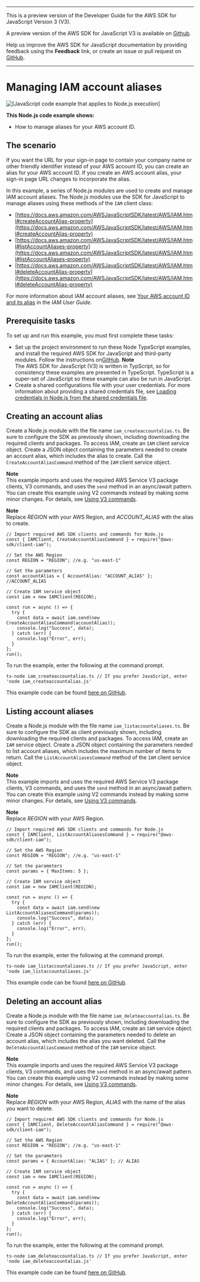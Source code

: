 --------

This is a preview version of the Developer Guide for the AWS SDK for JavaScript Version 3 \(V3\)\.

A preview version of the AWS SDK for JavaScript V3 is available on [Github](https://github.com/aws/aws-sdk-js-v3)\.

Help us improve the AWS SDK for JavaScript documentation by providing feedback using the **Feedback** link, or create an issue or pull request on [GitHub](https://github.com/awsdocs/aws-sdk-for-javascript-v3)\.

--------

# Managing IAM account aliases<a name="iam-examples-account-aliases"></a>

![\[JavaScript code example that applies to Node.js execution\]](http://docs.aws.amazon.com/sdk-for-javascript/v3/developer-guide/images/nodeicon.png)

**This Node\.js code example shows:**
+ How to manage aliases for your AWS account ID\.

## The scenario<a name="iam-examples-account-aliases-scenario"></a>

If you want the URL for your sign\-in page to contain your company name or other friendly identifier instead of your AWS account ID, you can create an alias for your AWS account ID\. If you create an AWS account alias, your sign\-in page URL changes to incorporate the alias\.

In this example, a series of Node\.js modules are used to create and manage IAM account aliases\. The Node\.js modules use the SDK for JavaScript to manage aliases using these methods of the `IAM` client class:
+ [https://docs.aws.amazon.com/AWSJavaScriptSDK/latest/AWS/IAM.html#createAccountAlias-property](https://docs.aws.amazon.com/AWSJavaScriptSDK/latest/AWS/IAM.html#createAccountAlias-property)
+ [https://docs.aws.amazon.com/AWSJavaScriptSDK/latest/AWS/IAM.html#listAccountAliases-property](https://docs.aws.amazon.com/AWSJavaScriptSDK/latest/AWS/IAM.html#listAccountAliases-property)
+ [https://docs.aws.amazon.com/AWSJavaScriptSDK/latest/AWS/IAM.html#deleteAccountAlias-property](https://docs.aws.amazon.com/AWSJavaScriptSDK/latest/AWS/IAM.html#deleteAccountAlias-property)

For more information about IAM account aliases, see [Your AWS account ID and its alias](https://docs.aws.amazon.com/IAM/latest/UserGuide/console_account-alias.html) in the *IAM User Guide*\.

## Prerequisite tasks<a name="iam-examples-account-aliases-prerequisites"></a>

To set up and run this example, you must first complete these tasks:
+ Set up the project environment to run these Node TypeScript examples, and install the required AWS SDK for JavaScript and third\-party modules\. Follow the instructions on[GitHub](https://github.com/awsdocs/aws-doc-sdk-examples/blob/master/javascriptv3/example_code/iam/src/README.md)\.
**Note**  
The AWS SDK for JavaScript \(V3\) is written in TypScript, so for consistency these examples are presented in TypeScript\. TypeScript is a super\-set of JavaScript so these example can also be run in JavaScript\.
+ Create a shared configurations file with your user credentials\. For more information about providing a shared credentials file, see [Loading credentials in Node\.js from the shared credentials file](loading-node-credentials-shared.md)\.

## Creating an account alias<a name="iam-examples-account-aliases-creating"></a>

Create a Node\.js module with the file name `iam_createaccountalias.ts`\. Be sure to configure the SDK as previously shown, including downloading the required clients and packages\. To access IAM, create an `IAM` client service object\. Create a JSON object containing the parameters needed to create an account alias, which includes the alias to create\. Call the `CreateAccountAliasCommand` method of the `IAM` client service object\.

**Note**  
This example imports and uses the required AWS Service V3 package clients, V3 commands, and uses the `send` method in an async/await pattern\. You can create this example using V2 commands instead by making some minor changes\. For details, see [Using V3 commands](welcome.md#using_v3_commands)\.

**Note**  
Replace *REGION* with your AWS Region, and *ACCOUNT\_ALIAS* with the alias to create\.

```
// Import required AWS SDK clients and commands for Node.js
const { IAMClient, CreateAccountAliasCommand } = require("@aws-sdk/client-iam");

// Set the AWS Region
const REGION = "REGION"; //e.g. "us-east-1"

// Set the parameters
const accountAlias = { AccountAlias: "ACCOUNT_ALIAS" }; //ACCOUNT_ALIAS

// Create IAM service object
const iam = new IAMClient(REGION);

const run = async () => {
  try {
    const data = await iam.send(new CreateAccountAliasCommand(accountAlias));
    console.log("Success", data);
  } catch (err) {
    console.log("Error", err);
  }
};
run();
```

To run the example, enter the following at the command prompt\.

```
ts-node iam_createaccountalias.ts // If you prefer JavaScript, enter 'node iam_createaccountalias.js'
```

This example code can be found [here on GitHub](https://github.com/awsdocs/aws-doc-sdk-examples/blob/master/javascriptv3/example_code/iam/src/iam_createaccountalias.ts)\.

## Listing account aliases<a name="iam-examples-account-aliases-listing"></a>

Create a Node\.js module with the file name `iam_listaccountaliases.ts`\. Be sure to configure the SDK as client previously shown, including downloading the required clients and packages\. To access IAM, create an `IAM` service object\. Create a JSON object containing the parameters needed to list account aliases, which includes the maximum number of items to return\. Call the `ListAccountAliasesCommand` method of the `IAM` client service object\.

**Note**  
This example imports and uses the required AWS Service V3 package clients, V3 commands, and uses the `send` method in an async/await pattern\. You can create this example using V2 commands instead by making some minor changes\. For details, see [Using V3 commands](welcome.md#using_v3_commands)\.

**Note**  
Replace *REGION* with your AWS Region\.

```
// Import required AWS SDK clients and commands for Node.js
const { IAMClient, ListAccountAliasesCommand } = require("@aws-sdk/client-iam");

// Set the AWS Region
const REGION = "REGION"; //e.g. "us-east-1"

// Set the parameters
const params = { MaxItems: 5 };

// Create IAM service object
const iam = new IAMClient(REGION);

const run = async () => {
  try {
    const data = await iam.send(new ListAccountAliasesCommand(params));
    console.log("Success", data);
  } catch (err) {
    console.log("Error", err);
  }
};
run();
```

To run the example, enter the following at the command prompt\.

```
ts-node iam_listaccountaliases.ts // If you prefer JavaScript, enter 'node iam_listaccountaliases.js'
```

This example code can be found [here on GitHub](https://github.com/awsdocs/aws-doc-sdk-examples/blob/master/javascriptv3/example_code/iam/src/iam_listaccountaliases.ts)\.

## Deleting an account alias<a name="iam-examples-account-aliases-deleting"></a>

Create a Node\.js module with the file name `iam_deleteaccountalias.ts`\. Be sure to configure the SDK as previously shown, including downloading the required clients and packages\. To access IAM, create an `IAM` service object\. Create a JSON object containing the parameters needed to delete an account alias, which includes the alias you want deleted\. Call the `DeleteAccountAliasCommand` method of the `IAM` service object\.

**Note**  
This example imports and uses the required AWS Service V3 package clients, V3 commands, and uses the `send` method in an async/await pattern\. You can create this example using V2 commands instead by making some minor changes\. For details, see [Using V3 commands](welcome.md#using_v3_commands)\.

**Note**  
Replace *REGION* with your AWS Region, *ALIAS* with the name of the alias you want to delete\.

```
// Import required AWS SDK clients and commands for Node.js
const { IAMClient, DeleteAccountAliasCommand } = require("@aws-sdk/client-iam");

// Set the AWS Region
const REGION = "REGION"; //e.g. "us-east-1"

// Set the parameters
const params = { AccountAlias: "ALIAS" }; // ALIAS

// Create IAM service object
const iam = new IAMClient(REGION);

const run = async () => {
  try {
    const data = await iam.send(new DeleteAccountAliasCommand(params));
    console.log("Success", data);
  } catch (err) {
    console.log("Error", err);
  }
};
run();
```

To run the example, enter the following at the command prompt\.

```
ts-node iam_deleteaccountalias.ts // If you prefer JavaScript, enter 'node iam_deleteaccountalias.js'
```

This example code can be found [here on GitHub](https://github.com/awsdocs/aws-doc-sdk-examples/blob/master/javascriptv3/example_code/iam/src/iam_deleteaccountalias.ts)\.